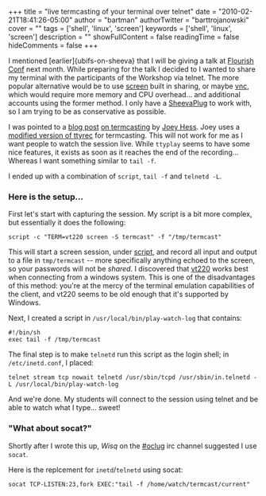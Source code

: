 +++
title = "live termcasting of your terminal over telnet"
date = "2010-02-21T18:41:26-05:00"
author = "bartman"
authorTwitter = "barttrojanowski"
cover = ""
tags = ['shell', 'linux', 'screen']
keywords = ['shell', 'linux', 'screen']
description = ""
showFullContent = false
readingTime = false
hideComments = false
+++

I mentioned [earlier]{ubifs-on-sheeva} that I will be giving a talk 
at [Flourish Conf](http://flourishconf.com/) next month.  While preparing for the talk
I decided to I wanted to share my terminal with the participants of the Workshop
via telnet.  The more popular alternative would be to use [screen](http://en.wikipedia.org/wiki/GNU_Screen)
built in sharing, or maybe [vnc](http://en.wikipedia.org/wiki/Vnc), which would
require more memory and CPU overhead...  and additional accounts using the former method.
I only have a [SheevaPlug](http://en.wikipedia.org/wiki/SheevaPlug) to work with, so
I am trying to be as conservative as possible.

<!--more-->

I was pointed to a [blog post](http://joey.kitenet.net/blog/entry/started_termcasting/)
[on termcasting](http://joey.kitenet.net/termcast/) by [Joey Hess](http://joey.kitenet.net).
Joey uses a [modified version of ttyrec](http://git.kitenet.net/?p=ttyrec.git) for 
termcasting.  This will not work for me as I want people to watch the session live.  While
`ttyplay` seems to have some nice features, it exists as soon as it reaches the end of the
recording... Whereas I want something similar to `tail -f`.

I ended up with a combination of `script`, `tail -f` and `telnetd -L`.

### Here is the setup...

First let's start with capturing the session.  My script is a bit more complex, but essentially
it does the following:

    script -c "TERM=vt220 screen -S termcast" -f "/tmp/termcast"

This will start a screen session, under [script](http://en.wikipedia.org/wiki/Script_(Unix)), and record
all input and output to a file in `tmp/termcast` -- more specifically anything echoed to the screen,
so your passwords will not be *shared*.  I discovered that [vt220](http://en.wikipedia.org/wiki/VT220)
works best when connecting from a windows system.  This is one of the disadvantages of this method:
you're at the mercy of the terminal emulation capabilities of the client, and vt220 seems to be 
old enough that it's supported by Windows.

Next, I created a script in `/usr/local/bin/play-watch-log` that contains:

    #!/bin/sh
    exec tail -f /tmp/termcast

The final step is to make `telnetd` run this script as the login shell; in `/etc/inetd.conf`, I placed:

    telnet stream tcp nowait telnetd /usr/sbin/tcpd /usr/sbin/in.telnetd -L /usr/local/bin/play-watch-log

And we're done.  My students will connect to the session using telnet and be able to watch what I type... sweet!

### "What about socat?"

Shortly after I wrote this up, *Wisq* on the [#oclug](http://oclug.on.ca) irc channel suggested I use `socat`.

Here is the replcement for `inetd`/`telnetd` using socat:

    socat TCP-LISTEN:23,fork EXEC:"tail -f /home/watch/termcast/current"